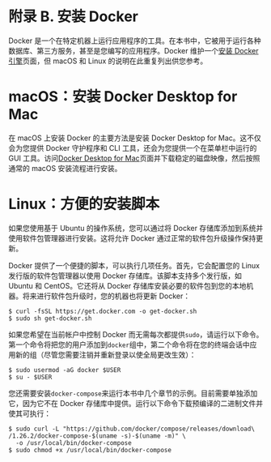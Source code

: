 # 附录 B. 安装 Docker

Docker 是一个在特定机器上运行应用程序的工具。在本书中，它被用于运行各种数据库、第三方服务，甚至是您编写的应用程序。Docker 维护一个[安装 Docker 引擎](https://docs.docker.com/engine/install/)页面，但 macOS 和 Linux 的说明在此重复列出供您参考。

# macOS：安装 Docker Desktop for Mac

在 macOS 上安装 Docker 的主要方法是安装 Docker Desktop for Mac。这不仅会为您提供 Docker 守护程序和 CLI 工具，还会为您提供一个在菜单栏中运行的 GUI 工具。访问[Docker Desktop for Mac](https://hub.docker.com/editions/community/docker-ce-desktop-mac/)页面并下载稳定的磁盘映像，然后按照通常的 macOS 安装流程进行安装。

# Linux：方便的安装脚本

如果您使用基于 Ubuntu 的操作系统，您可以通过将 Docker 存储库添加到系统并使用软件包管理器进行安装。这将允许 Docker 通过正常的软件包升级操作保持更新。

Docker 提供了一个便捷的脚本，可以执行几项任务。首先，它会配置您的 Linux 发行版的软件包管理器以使用 Docker 存储库。该脚本支持多个发行版，如 Ubuntu 和 CentOS。它还将从 Docker 存储库安装必要的软件包到您的本地机器。将来进行软件包升级时，您的机器也将更新 Docker：

```
$ curl -fsSL https://get.docker.com -o get-docker.sh
$ sudo sh get-docker.sh
```

如果您希望在当前帐户中控制 Docker 而无需每次都提供`sudo`，请运行以下命令。第一个命令将把您的用户添加到`docker`组中，第二个命令将在您的终端会话中应用新的组（尽管您需要注销并重新登录以使全局更改生效）：

```
$ sudo usermod -aG docker $USER
$ su - $USER
```

您还需要安装`docker-compose`来运行本书中几个章节的示例。目前需要单独添加它，因为它不在 Docker 存储库中提供。运行以下命令下载预编译的二进制文件并使其可执行：

```
$ sudo curl -L "https://github.com/docker/compose/releases/download\
/1.26.2/docker-compose-$(uname -s)-$(uname -m)" \
  -o /usr/local/bin/docker-compose
$ sudo chmod +x /usr/local/bin/docker-compose
```
